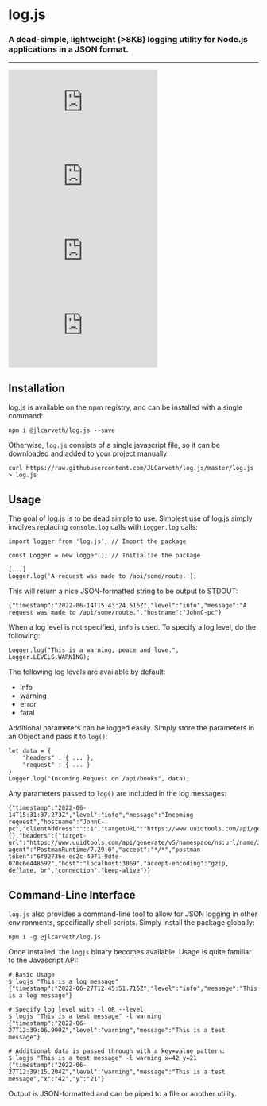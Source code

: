 # log.js
### A dead-simple, lightweight (>8KB) logging utility for Node.js applications in a JSON format.
---
![GitHub code size in bytes](https://img.shields.io/github/languages/code-size/jlcarveth/log.js)
![npm (scoped)](https://img.shields.io/npm/v/@jlcarveth/log.js)
![npm bundle size (scoped)](https://img.shields.io/bundlephobia/minzip/@jlcarveth/log.js)
![GitHub issues](https://img.shields.io/github/issues/jlcarveth/log.js)
## Installation
log.js is available on the npm registry, and can be installed with a single command:
```
npm i @jlcarveth/log.js --save
```
Otherwise, `log.js` consists of a single javascript file, so it can be downloaded and added to your project manually:
```
curl https://raw.githubusercontent.com/JLCarveth/log.js/master/log.js > log.js
```

## Usage
The goal of log.js is to be dead simple to use. Simplest use of log.js simply involves replacing `console.log` calls with `Logger.log` calls:
```
import logger from 'log.js'; // Import the package

const Logger = new logger(); // Initialize the package

[...]
Logger.log('A request was made to /api/some/route.');
```
This will return a nice JSON-formatted string to be output to STDOUT:

```
{"timestamp":"2022-06-14T15:43:24.516Z","level":"info","message":"A request was made to /api/some/route.","hostname":"JohnC-pc"}
```

When a log level is not specified, `info` is used. To specify a log level, do the following:
```
Logger.log("This is a warning, peace and love.", Logger.LEVELS.WARNING);
```
The following log levels are available by default:
- info
- warning
- error
- fatal

Additional parameters can be logged easily. Simply store the parameters in an Object and pass it to `log()`:
```
let data = {
    "headers" : { ... },
    "request" : { ... }
}
Logger.log("Incoming Request on /api/books", data);
```

Any parameters passed to `log()` are included in the log messages:
```
{"timestamp":"2022-06-14T15:31:37.273Z","level":"info","message":"Incoming request","hostname":"JohnC-pc","clientAddress":"::1","targetURL":"https://www.uuidtools.com/api/generate/v5/namespace/ns:url/name/JohnLCarveth","method":"GET","body":{},"headers":{"target-url":"https://www.uuidtools.com/api/generate/v5/namespace/ns:url/name/JohnLCarveth","user-agent":"PostmanRuntime/7.29.0","accept":"*/*","postman-token":"6f92736e-ec2c-4971-9dfe-070c6e448592","host":"localhost:3069","accept-encoding":"gzip, deflate, br","connection":"keep-alive"}}
```

## Command-Line Interface
`log.js` also provides a command-line tool to allow for JSON logging in other environments, specifically shell scripts. Simply install the package globally:
```
npm i -g @jlcarveth/log.js
```
Once installed, the `logjs` binary becomes available. Usage is quite familiar to the Javascript API:
```
# Basic Usage
$ logjs "This is a log message"
{"timestamp":"2022-06-27T12:45:51.716Z","level":"info","message":"This is a log message"}

# Specify log level with -l OR --level
$ logjs "This is a test message" -l warning
{"timestamp":"2022-06-27T12:39:06.999Z","level":"warning","message":"This is a test message"}

# Additional data is passed through with a key=value pattern:
$ logjs "This is a test message" -l warning x=42 y=21
{"timestamp":"2022-06-27T12:39:15.204Z","level":"warning","message":"This is a test message","x":"42","y":"21"}
```
Output is JSON-formatted and can be piped to a file or another utility.
